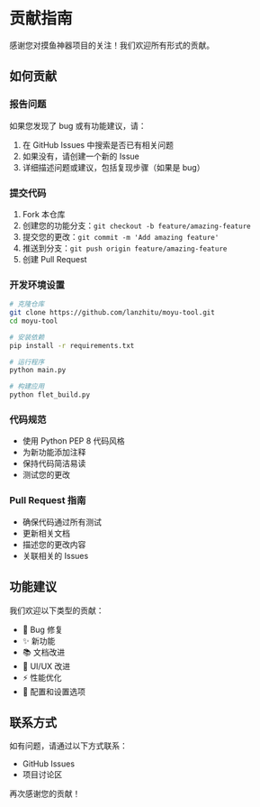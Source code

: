 # 贡献指南

感谢您对摸鱼神器项目的关注！我们欢迎所有形式的贡献。

## 如何贡献

### 报告问题
如果您发现了 bug 或有功能建议，请：
1. 在 GitHub Issues 中搜索是否已有相关问题
2. 如果没有，请创建一个新的 Issue
3. 详细描述问题或建议，包括复现步骤（如果是 bug）

### 提交代码
1. Fork 本仓库
2. 创建您的功能分支：`git checkout -b feature/amazing-feature`
3. 提交您的更改：`git commit -m 'Add amazing feature'`
4. 推送到分支：`git push origin feature/amazing-feature`
5. 创建 Pull Request

### 开发环境设置
```bash
# 克隆仓库
git clone https://github.com/lanzhitu/moyu-tool.git
cd moyu-tool

# 安装依赖
pip install -r requirements.txt

# 运行程序
python main.py

# 构建应用
python flet_build.py
```

### 代码规范
- 使用 Python PEP 8 代码风格
- 为新功能添加注释
- 保持代码简洁易读
- 测试您的更改

### Pull Request 指南
- 确保代码通过所有测试
- 更新相关文档
- 描述您的更改内容
- 关联相关的 Issues

## 功能建议

我们欢迎以下类型的贡献：
- 🐛 Bug 修复
- ✨ 新功能
- 📚 文档改进
- 🎨 UI/UX 改进
- ⚡ 性能优化
- 🔧 配置和设置选项

## 联系方式

如有问题，请通过以下方式联系：
- GitHub Issues
- 项目讨论区

再次感谢您的贡献！

